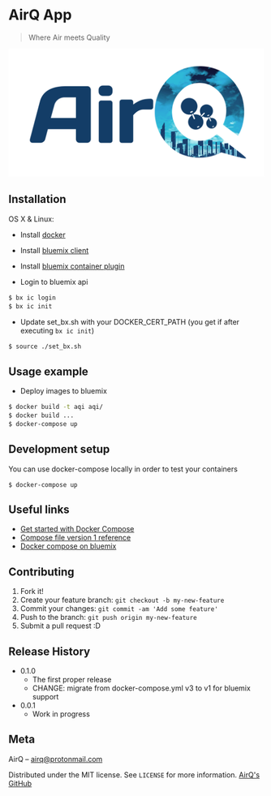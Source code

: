 # AirQ App
> Where Air meets Quality

<!-- [![NPM Version][npm-image]][npm-url]
[![Build Status][travis-image]][travis-url]
[![Downloads Stats][npm-downloads]][npm-url] -->

![AirQ logo](logo.png)

## Installation

OS X & Linux:
* Install [docker](https://docs.docker.com/engine/installation/)
* Install [bluemix client](https://clis.ng.bluemix.net/ui/home.html)
* Install [bluemix container plugin](https://console.ng.bluemix.net/docs/containers/container_cli_cfic.html#container_cli_cfic)

* Login to bluemix api
```sh
$ bx ic login
$ bx ic init
```
* Update set_bx.sh with your DOCKER_CERT_PATH (you get if after executing `bx ic init`)
```sh
$ source ./set_bx.sh
```
## Usage example
* Deploy images to bluemix
```sh
$ docker build -t aqi aqi/
$ docker build ...
$ docker-compose up
```

## Development setup

You can use docker-compose locally in order to test your containers
```
$ docker-compose up
```
## Useful links
* [Get started with Docker Compose](https://docs.docker.com/compose/gettingstarted/)
* [Compose file version 1 reference](https://docs.docker.com/compose/compose-file/compose-file-v1/)
* [Docker compose on bluemix](https://console.ng.bluemix.net/docs/containers/container_single_ui.html#container_compose_config)


## Contributing

1. Fork it!
2. Create your feature branch: `git checkout -b my-new-feature`
3. Commit your changes: `git commit -am 'Add some feature'`
4. Push to the branch: `git push origin my-new-feature`
5. Submit a pull request :D

## Release History

* 0.1.0
    * The first proper release
    * CHANGE: migrate from docker-compose.yml v3 to v1 for bluemix support
* 0.0.1
    * Work in progress

## Meta

AirQ – airq@protonmail.com

Distributed under the MIT license. See ``LICENSE`` for more information.
[AirQ's GitHub](https://github.com/airqinc)  

[npm-image]: https://img.shields.io/npm/v/datadog-metrics.svg?style=flat-square
[npm-url]: https://npmjs.org/package/datadog-metrics
[npm-downloads]: https://img.shields.io/npm/dm/datadog-metrics.svg?style=flat-square
[travis-image]: https://img.shields.io/travis/dbader/node-datadog-metrics/master.svg?style=flat-square
[travis-url]: https://travis-ci.org/dbader/node-datadog-metrics

